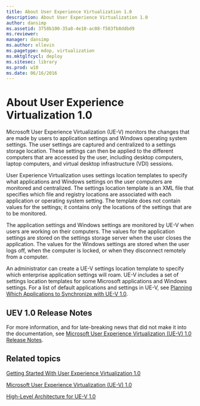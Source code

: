 ```yaml
---
title: About User Experience Virtualization 1.0
description: About User Experience Virtualization 1.0
author: dansimp
ms.assetid: 3758b100-35a8-4e10-ac08-f583fb8ddbd9
ms.reviewer: 
manager: dansimp
ms.author: ellevin
ms.pagetype: mdop, virtualization
ms.mktglfcycl: deploy
ms.sitesec: library
ms.prod: w10
ms.date: 06/16/2016
---
```



# About User Experience Virtualization 1.0


Microsoft User Experience Virtualization (UE-V) monitors the changes that are made by users to application settings and Windows operating system settings. The user settings are captured and centralized to a settings storage location. These settings can then be applied to the different computers that are accessed by the user, including desktop computers, laptop computers, and virtual desktop infrastructure (VDI) sessions.

User Experience Virtualization uses settings location templates to specify what applications and Windows settings on the user computers are monitored and centralized. The settings location template is an XML file that specifies which file and registry locations are associated with each application or operating system setting. The template does not contain values for the settings; it contains only the locations of the settings that are to be monitored.

The application settings and Windows settings are monitored by UE-V when users are working on their computers. The values for the application settings are stored on the settings storage server when the user closes the application. The values for the Windows settings are stored when the user logs off, when the computer is locked, or when they disconnect remotely from a computer.

An administrator can create a UE-V settings location template to specify which enterprise application settings will roam. UE-V includes a set of settings location templates for some Microsoft applications and Windows settings. For a list of default applications and settings in UE-V, see [Planning Which Applications to Synchronize with UE-V 1.0](planning-which-applications-to-synchronize-with-ue-v-10.md).

## UEV 1.0 Release Notes


For more information, and for late-breaking news that did not make it into the documentation, see [Microsoft User Experience Virtualization (UE-V) 1.0 Release Notes](microsoft-user-experience-virtualization--ue-v--10-release-notes.md).

## Related topics


[Getting Started With User Experience Virtualization 1.0](getting-started-with-user-experience-virtualization-10.md)

[Microsoft User Experience Virtualization (UE-V) 1.0](index.md)

[High-Level Architecture for UE-V 1.0](high-level-architecture-for-ue-v-10.md)

 

 





